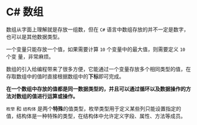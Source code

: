 # C# 数组

数组从字面上理解就是存放一组数，但在 `C#` 语言中数组存放的并不一定是数字，也可以是其他数据类型。

一个变量只能存放一个值，如果需要计算 `10` 个变量中的最大值，则需要定义 `10` 个变 量，非常麻烦。

数组的引入给编程带来了很多方便，它能通过一个变量存放多个相同类型的值，在存取数组中的值时直接根据数组中的**下标**即可完成。

**在一个数组中存放的值都是同一数据类型的，并且可以通过循环以及数据操作的方法对数组的值进行运算或操作。**

`枚举` 和 `结构体` 是两个**特殊**的值类型，枚举类型用于定义某些列只能设置指定的值，结构体是一种特殊的类型，在结构体中允许定义字段、属性、方法等成员。
